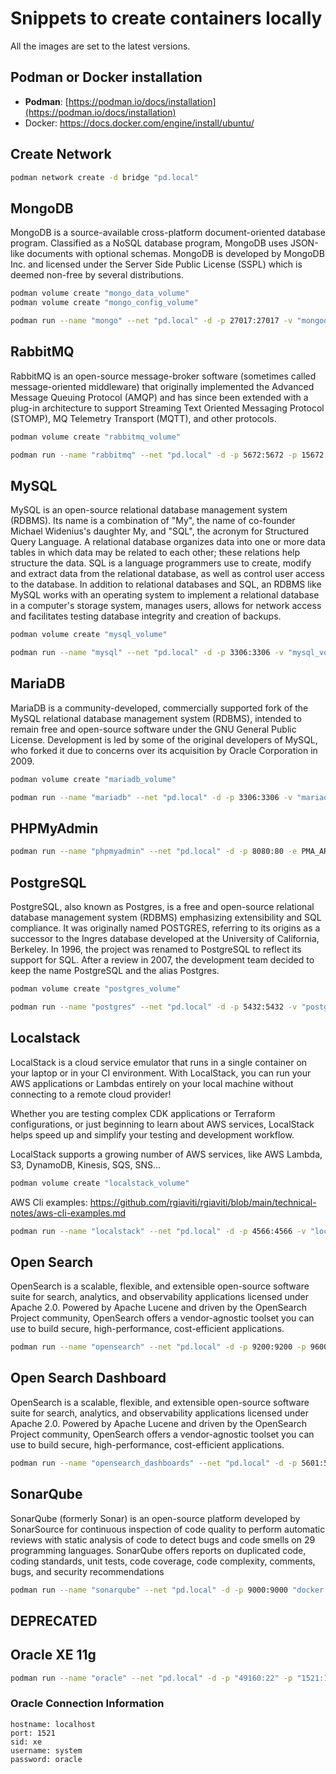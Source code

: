 # Snippets to create containers locally

All the images are set to the latest versions.

## Podman or Docker installation

- **Podman**: [https://podman.io/docs/installation](https://podman.io/docs/installation)
- Docker: https://docs.docker.com/engine/install/ubuntu/

## Create Network

```bash
podman network create -d bridge "pd.local"
```

## MongoDB

MongoDB is a source-available cross-platform document-oriented database program. Classified as a NoSQL database program, MongoDB uses JSON-like documents with optional schemas. MongoDB is developed by MongoDB Inc. and licensed under the Server Side Public License (SSPL) which is deemed non-free by several distributions.

```bash
podman volume create "mongo_data_volume"
podman volume create "mongo_config_volume"
```

```bash
podman run --name "mongo" --net "pd.local" -d -p 27017:27017 -v "mongodata_volume:/data/db" -v "mongoconfig_volume:/data/configdb" -e MONGO_INITDB_ROOT_USERNAME=root -e MONGO_INITDB_ROOT_PASSWORD=root -e MONGO_INITDB_DATABASE=init_db "docker.io/mongo:latest"
```

## RabbitMQ

RabbitMQ is an open-source message-broker software (sometimes called message-oriented middleware) that originally implemented the Advanced Message Queuing Protocol (AMQP) and has since been extended with a plug-in architecture to support Streaming Text Oriented Messaging Protocol (STOMP), MQ Telemetry Transport (MQTT), and other protocols.

```bash
podman volume create "rabbitmq_volume"
```

```bash
podman run --name "rabbitmq" --net "pd.local" -d -p 5672:5672 -p 15672:15672 -v "rabbitmq_volume:/var/lib/rabbitmq" -e RABBITMQ_DEFAULT_USER=user -e RABBITMQ_DEFAULT_PASS=password "docker.io/rabbitmq:management"
```

## MySQL

MySQL is an open-source relational database management system (RDBMS). Its name is a combination of "My", the name of co-founder Michael Widenius's daughter My, and "SQL", the acronym for Structured Query Language. A relational database organizes data into one or more data tables in which data may be related to each other; these relations help structure the data. SQL is a language programmers use to create, modify and extract data from the relational database, as well as control user access to the database. In addition to relational databases and SQL, an RDBMS like MySQL works with an operating system to implement a relational database in a computer's storage system, manages users, allows for network access and facilitates testing database integrity and creation of backups.

```bash
podman volume create "mysql_volume"
```

```bash
podman run --name "mysql" --net "pd.local" -d -p 3306:3306 -v "mysql_volume:/var/lib/mysql" -e MYSQL_ROOT_PASSWORD=root -e MYSQL_ALLOW_EMPTY_PASSWORD=false "docker.io/mysql:latest"
```

## MariaDB

MariaDB is a community-developed, commercially supported fork of the MySQL relational database management system (RDBMS), intended to remain free and open-source software under the GNU General Public License. Development is led by some of the original developers of MySQL, who forked it due to concerns over its acquisition by Oracle Corporation in 2009.

```bash
podman volume create "mariadb_volume"
```

```bash
podman run --name "mariadb" --net "pd.local" -d -p 3306:3306 -v "mariadb_volume:/var/lib/mysql" -h "mariadb.host" -e MARIADB_USER=root -e MARIADB_PASSWORD=local_pass -e MARIADB_ROOT_PASSWORD=root "docker.io/mariadb:latest"
```

## PHPMyAdmin

```bash
podman run --name "phpmyadmin" --net "pd.local" -d -p 8080:80 -e PMA_ARBITRARY=1 "docker.io/phpmyadmin:latest"
```

## PostgreSQL

PostgreSQL, also known as Postgres, is a free and open-source relational database management system (RDBMS) emphasizing extensibility and SQL compliance. It was originally named POSTGRES, referring to its origins as a successor to the Ingres database developed at the University of California, Berkeley. In 1996, the project was renamed to PostgreSQL to reflect its support for SQL. After a review in 2007, the development team decided to keep the name PostgreSQL and the alias Postgres.

```bash
podman volume create "postgres_volume"
```

```bash
podman run --name "postgres" --net "pd.local" -d -p 5432:5432 -v "postgres_volume:/var/lib/postgresql/data" -e POSTGRES_USER=root -e POSTGRES_PASSWORD=root "docker.io/postgres:latest"
```

## Localstack

LocalStack is a cloud service emulator that runs in a single container on your laptop or in your CI environment. With LocalStack, you can run your AWS applications or Lambdas entirely on your local machine without connecting to a remote cloud provider!

Whether you are testing complex CDK applications or Terraform configurations, or just beginning to learn about AWS services, LocalStack helps speed up and simplify your testing and development workflow.

LocalStack supports a growing number of AWS services, like AWS Lambda, S3, DynamoDB, Kinesis, SQS, SNS...

```bash
podman volume create "localstack_volume"
```

AWS Cli examples: https://github.com/rgiaviti/rgiaviti/blob/main/technical-notes/aws-cli-examples.md

```bash
podman run --name "localstack" --net "pd.local" -d -p 4566:4566 -v "localstack_volume:/var/lib/localstack" -e AWS_DEFAULT_REGION=sa-east-1 -e AWS_SECRET_ACCESS_KEY=DUMMY -e AWS_ACCESS_KEY_ID=DUMMY -e EDGE_PORT=4566 -e SERVICES="kinesis, dynamodb, sns, sqs" "docker.io/localstack/localstack:latest"
```

## Open Search

OpenSearch is a scalable, flexible, and extensible open-source software suite for search, analytics, and observability applications licensed under Apache 2.0. Powered by Apache Lucene and driven by the OpenSearch Project community, OpenSearch offers a vendor-agnostic toolset you can use to build secure, high-performance, cost-efficient applications.

```bash
podman run --name "opensearch" --net "pd.local" -d -p 9200:9200 -p 9600:9600 -e "cluster.name"="docker-cluster" -e "discovery.type"="single-node" -e "bootstrap.memory_lock"=true -e "plugins.security.disabled"=true -e OPENSEARCH_JAVA_OPTS="-Xms512m -Xmx512m" "docker.io/opensearchproject/opensearch:latest"
```

## Open Search Dashboard

OpenSearch is a scalable, flexible, and extensible open-source software suite for search, analytics, and observability applications licensed under Apache 2.0. Powered by Apache Lucene and driven by the OpenSearch Project community, OpenSearch offers a vendor-agnostic toolset you can use to build secure, high-performance, cost-efficient applications.

```bash
podman run --name "opensearch_dashboards" --net "pd.local" -d -p 5601:5601 -e "OPENSEARCH_HOSTS"="http://opensearch:9200" -e "DISABLE_SECURITY_DASHBOARDS_PLUGIN"=true "docker.io/opensearchproject/opensearch-dashboards:latest"
```

## SonarQube

SonarQube (formerly Sonar) is an open-source platform developed by SonarSource for continuous inspection of code quality to perform automatic reviews with static analysis of code to detect bugs and code smells on 29 programming languages. SonarQube offers reports on duplicated code, coding standards, unit tests, code coverage, code complexity, comments, bugs, and security recommendations

```bash
podman run --name "sonarqube" --net "pd.local" -d -p 9000:9000 "docker.io/sonarqube:latest"
```

## DEPRECATED

## Oracle XE 11g

```bash
podman run --name "oracle" --net "pd.local" -d -p "49160:22" -p "1521:1521" -p "49162:8080" "docker.io/orangehrm/oracle-xe-11g"
```

### Oracle Connection Information

```
hostname: localhost 
port: 1521 
sid: xe 
username: system 
password: oracle
```
